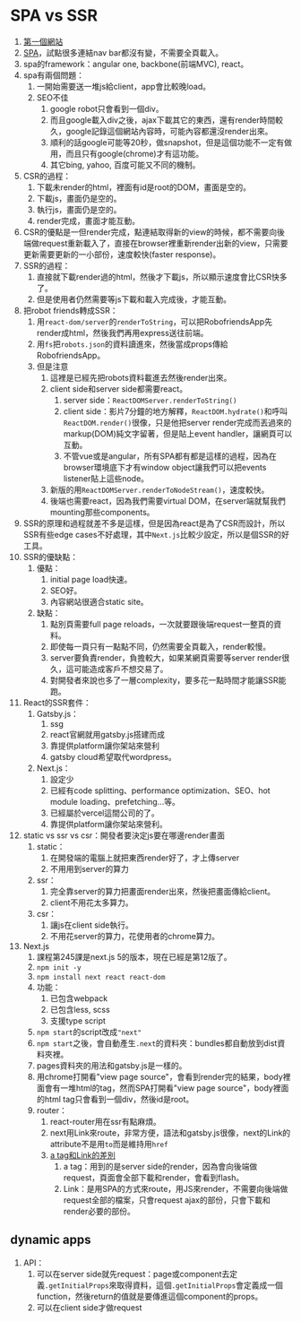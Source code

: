 # SPA vs SSR

1. [第一個網站](http://info.cern.ch/)
2. [SPA](https://www.producthunt.com/)，試點很多連結nav bar都沒有變，不需要全頁載入。
3. spa的framework：angular one, backbone(前端MVC), react。
4. spa有兩個問題：
   1. 一開始需要送一堆js給client，app會比較晚load。
   2. SEO不佳
      1. google robot只會看到一個div。
      2. 而且google載入div之後，ajax下載其它的東西，還有render時間較久，google記錄這個網站內容時，可能內容都還沒render出來。
      3. 順利的話google可能等20秒，做snapshot，但是這個功能不一定有做用，而且只有google(chrome)才有這功能。
      4. 其它bing, yahoo, 百度可能又不同的機制。
5. CSR的過程：
   1. 下載未render的html，裡面有id是root的DOM，畫面是空的。
   2. 下載js，畫面仍是空的。
   3. 執行js，畫面仍是空的。
   4. render完成，畫面才能互動。
6. CSR的優點是一但render完成，點連結取得新的view的時候，都不需要向後端做request重新載入了，直接在browser裡重新render出新的view，只需要更新需要更新的一小部份，速度較快(faster response)。
7. SSR的過程：
   1. 直接就下載render過的html，然後才下載js，所以顯示速度會比CSR快多了。
   2. 但是使用者仍然需要等js下載和載入完成後，才能互動。
8. 把robot friends轉成SSR：
   1. 用`react-dom/server`的`renderToString`，可以把RobofriendsApp先render成html，然後我們再用express送往前端。
   2. 用`fs`把`robots.json`的資料讀進來，然後當成props傳給RobofriendsApp。
   3. 但是注意
      1. 這裡是已經先把robots資料載進去然後render出來。
      2. client side和server side都需要react。
         1. server side：`ReactDOMServer.renderToString()`
         2. client side：影片7分鐘的地方解釋，`ReactDOM.hydrate()`和呼叫`ReactDOM.render()`很像，只是他把server render完成而丟過來的markup(DOM)純文字留著，但是貼上event handler，讓網頁可以互動。
         3. 不管vue或是angular，所有SPA都有都是這樣的過程，因為在browser環境底下才有window object讓我們可以把events listener貼上這些node。
      3. 新版的用`ReactDOMServer.renderToNodeStream()`，速度較快。
      4. 後端也需要react，因為我們需要virtual DOM，在server端就幫我們mounting那些components。
9. SSR的原理和過程就差不多是這樣，但是因為react是為了CSR而設計，所以SSR有些edge cases不好處理，其中`Next.js`比較少設定，所以是個SSR的好工具。
10. SSR的優缺點：
    1. 優點：
       1. initial page load快速。
       2. SEO好。
       3. 內容網站很適合static site。
    2. 缺點：
       1. 點別頁需要full page reloads，一次就要跟後端request一整頁的資料。
       2. 即使每一頁只有一點點不同，仍然需要全頁載入，render較慢。
       3. server要負責render，負擔較大，如果某網頁需要等server render很久，這可能造成客戶不想交易了。
       4. 對開發者來說也多了一層complexity，要多花一點時間才能讓SSR能跑。
11. React的SSR套件：
    1. Gatsby.js：
       1. ssg
       2. react官網就用gatsby.js搭建而成
       3. 靠提供platform讓你架站來營利
       4. gatsby cloud希望取代wordpress。
    2. Next.js：
       1. 設定少
       2. 已經有code splitting、performance optimization、SEO、hot module loading、prefetching…等。
       3. 已經屬於vercel這間公司的了。
       4. 靠提供platform讓你架站來營利。
12. static vs ssr vs csr：開發者要決定js要在哪邊render畫面
    1. static：
       1. 在開發端的電腦上就把東西render好了，才上傳server
       2. 不用用到server的算力
    2. ssr：
       1. 完全靠server的算力把畫面render出來，然後把畫面傳給client。
       2. client不用花太多算力。
    3. csr：
       1. 讓js在client side執行。
       2. 不用花server的算力，花使用者的chrome算力。
13. Next.js
    1. 課程第245課是next.js 5的版本，現在已經是第12版了。
    2. `npm init -y`
    3. `npm install next react react-dom`
    4. 功能：
       1. 已包含webpack
       2. 已包含less, scss
       3. 支援type script
    5. `npm start`的script改成`"next"`
    6. `npm start`之後，會自動產生`.next`的資料夾：bundles都自動放到dist資料夾裡。
    7. pages資料夾的用法和gatsby.js是一樣的。
    8. 用chrome打開看"view page source"，會看到render完的結果，body裡面會有一堆html的tag，然而SPA打開看"view page source"，body裡面的html tag只會看到一個div，然後id是root。
    9. router：
       1. react-router用在ssr有點麻煩。
       2. next用Link來route，非常方便，語法和gatsby.js很像，next的Link的attribute不是用`to`而是維持用`href`
       3. [a tag和Link的差別](https://medium.com/@wilbo/server-side-vs-client-side-routing-71d710e9227f)
          1. a tag：用到的是server side的render，因為會向後端做request，頁面會全部下載和render，會看到flash。
          2. Link：是用SPA的方式來route，用JS來render，不需要向後端做request全部的檔案，只會request ajax的部份，只會下載和render必要的部份。

## dynamic apps

1. API：
   1. 可以在server side就先request：page或component去定義`.getInitialProps`來取得資料，這個`.getInitialProps`會定義成一個function，然後return的值就是要傳進這個component的props。 
   2. 可以在client side才做request
   